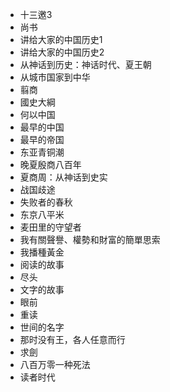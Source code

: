 - 十三邀3
- 尚书
- 讲给大家的中国历史1
- 讲给大家的中国历史2
- 从神话到历史：神话时代、夏王朝
- 从城市国家到中华
- 翦商
- 國史大綱
- 何以中国
- 最早的中国
- 最早的帝国
- 东亚青铜潮
- 晚夏殷商八百年
- 夏商周：从神话到史实
- 战国歧途
- 失败者的春秋
- 东京八平米
- 麦田里的守望者
- 我有關聲譽、權勢和財富的簡單思索
- 我播種黃金
- 阅读的故事
- 尽头
- 文字的故事
- 眼前
- 重读
- 世间的名字
- 那时没有王，各人任意而行
- 求劍
- 八百万零一种死法
- 读者时代